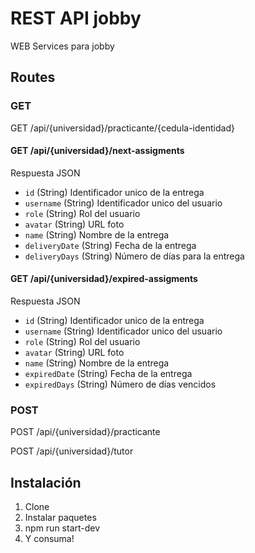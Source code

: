 # REST API jobby

WEB Services para jobby

## Routes
### GET

GET /api/{universidad}/practicante/{cedula-identidad}

#### GET /api/{universidad}/next-assigments

Respuesta JSON

* `id` (String) Identificador unico de la entrega
* `username` (String) Identificador unico del usuario
* `role` (String) Rol del usuario
* `avatar` (String) URL foto
* `name` (String) Nombre de la entrega
* `deliveryDate` (String) Fecha de la entrega
* `deliveryDays` (String) Número de días para la entrega

#### GET /api/{universidad}/expired-assigments

Respuesta JSON

* `id` (String) Identificador unico de la entrega
* `username` (String) Identificador unico del usuario
* `role` (String) Rol del usuario
* `avatar` (String) URL foto
* `name` (String) Nombre de la entrega
* `expiredDate` (String) Fecha de la entrega
* `expiredDays` (String) Número de días vencidos


### POST
POST /api/{universidad}/practicante

POST /api/{universidad}/tutor

## Instalación

1. Clone
2. Instalar paquetes
3. npm run start-dev
4. Y consuma!
